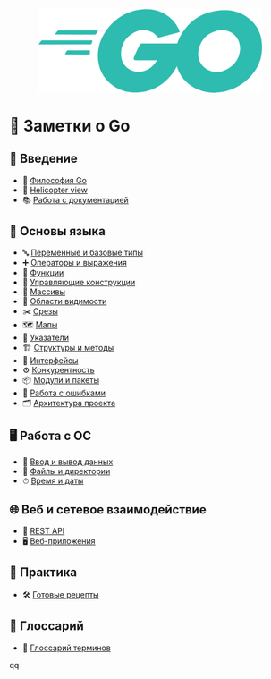 <p align="center">
  <img src="gologo.png" alt="Описание" width="400">
</p>

# 📘 Заметки о Go

## 📖 Введение
- 📜 [Философия Go](docs/intro/philosophy.md)
- 🚁 [Helicopter view](docs/intro/helicopter-view.md)
- 📚 [Работа с документацией](docs/intro/docs.md)

## 🧱 Основы языка
- 🔤 [Переменные и базовые типы](docs/basics/variables.md)
- ➕ [Операторы и выражения](docs/basics/operators-and-expressions.md)
- 🔧 [Функции](docs/basics/functions.md)
- 🔀 [Управляющие конструкции](docs/basics/control.md)
- 📏 [Массивы](docs/basics/arrays.md)
- 👀 [Области видимости](docs/basics/scope.md)
- ✂️ [Срезы](docs/basics/slices.md)
- 🗺 [Мапы](docs/basics/maps.md)
- 📍 [Указатели](docs/basics/pointers.md)
- 🏗 [Структуры и методы](docs/basics/structs.md)
- 🧩 [Интерфейсы](docs/basics/interfaces.md)
- ⚙️ [Конкурентность](docs/basics/concurrency.md)
- 📦 [Модули и пакеты](docs/basics/gomod.md)
- 🚫 [Работа с ошибками](docs/basics/errors.md)
- 🗂 [Архитектура проекта](docs/basics/go-project-architecture.md)

## 🖥 Работа с ОС
- 💾 [Ввод и вывод данных](docs/os/io.md)
- 📂 [Файлы и директории](docs/os/files.md)
- ⏱ [Время и даты](docs/os/time.md)

## 🌐 Веб и сетевое взаимодействие
- 🔗 [REST API](docs/web/rest-api.md)
- 🖥️ [Веб-приложения](docs/web/web-app.md)

## 🧪 Практика
- 🛠 [Готовые рецепты](docs/practice/recipes.md)

## 📘 Глоссарий
- 📖 [Глоссарий терминов](docs/glossary/glossary.md)

qq